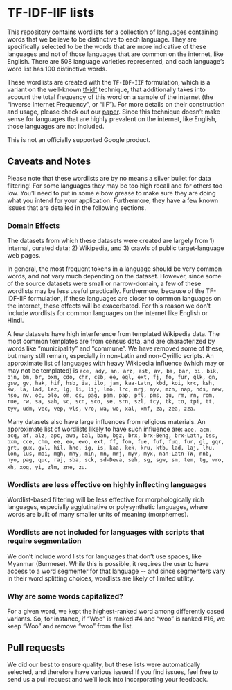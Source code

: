 # TF-IDF-IIF lists
This repository contains wordlists for a collection of languages containing words that we believe to be distinctive to each language. They are specifically selected to be the words that are more indicative of these languages and not of those languages that are common on the internet, like English.  There are 508 language varieties represented, and each language’s word list has 100 distinctive words. 

These wordlists are created with the `TF-IDF-IIF` formulation, which is a variant on the well-known [tf-idf](https://en.wikipedia.org/wiki/Tf%E2%80%93idf) technique, that additionally takes into account the total frequency of this word on a sample of the internet (the “inverse Internet Frequency”, or “IIF”). For more details on their construction and usage, please check out our [paper](https://arxiv.org/abs/2010.14571). Since this technique doesn’t make sense for languages that are highly prevalent on the internet, like English, those languages are not included.

This is not an officially supported Google product.


## Caveats and Notes

Please note that these wordlists are by no means a silver bullet for data filtering! For some languages they may be too high recall and for others too low. You’ll need to put in some elbow grease to make sure they are doing what you intend for your application. Furthermore, they have a few known issues that are detailed in the following sections.

### Domain Effects

The datasets from which these datasets were created are largely from 1)
internal, curated data; 2) Wikipedia, and 3) crawls of public target-language web pages.

In general, the most frequent tokens in a language should be very common
words, and not vary much depending on the dataset. However, since some of the source datasets were small or narrow-domain, a few of these wordlists may be less useful practically. Furthermore, because of the TF-IDF-IIF formulation, if
these languages are closer to common languages on the internet, these effects
will be exacerbated. For this reason we don’t include wordlists for common languages on the internet like English or Hindi.

A few datasets have high interference from templated Wikipedia data. The most common templates are from census data, and are characterized by words like “municipality” and “commune”. We have removed some of these, but many still remain, especially in non-Latin and non-Cyrillic scripts.  An approximate list of languages with heavy Wikipedia influence (which may or may not be templated) is `ace, ady, an, arz, ast, av, ba, bar, bi, bik, bjn, bm, br, bxm, cdo, chr, csb, ee, egl, ext, fj, fo, fur, glk, gn, gsw, gv, hak, hif, hsb, ia, ilo, jam, kaa-Latn, kbd, koi, krc, ksh, kw, la, lad, lez, lg, li, lij, lmo, lrc, mrj, myv, mzn, nap, nds, new, nso, nv, oc, olo, om, os, pag, pam, pap, pfl, pms, qu, rm, rn, rom, rue, rw, sa, sah, sc, scn, sco, se, srn, szl, tcy, tk, to, tpi, tt, tyv, udm, vec, vep, vls, vro, wa, wo, xal, xmf, za, zea, zza`.

Many datasets also have large influences from religious materials. An approximate list of wordlists likely to have such influence are: `ace, acm, acq, af, alz, apc, awa, bal, ban, bgz, brx, brx-Beng, brx-Latn, bss, bxm, cce, chm, ee, eo, ewo, ext, ff, fon, fue, fuf, fuq, fur, gl, gqr, grt, gux, gvl, hil, hne, ig, is, kaa, kek, kru, ktb, lad, laj, lhu, lon, lus, mai, mgh, mhy, min, mn, mrj, myv, myx, nan-Latn-TW, nnb, nyo, pag, quc, raj, sba, sck, sd-Deva, seh, sg, sgw, sm, tem, tg, vro, xh, xog, yi, zlm, zne, zu`.

### Wordlists are less effective on highly inflecting languages
Wordlist-based filtering will be less effective for morphologically rich languages, especially agglutinative or polysynthetic languages, where words are built of many smaller units of meaning (morphemes).

### Wordlists are not included for languages with scripts that require segmentation
We don’t include word lists for languages that don’t use spaces, like Myanmar (Burmese). While this is possible, it requires the user to have access to a word segmenter for that language -- and since segmenters vary in their word splitting choices, wordlists are likely of limited utility.


### Why are some words capitalized?
For a given word, we kept the highest-ranked word among differently cased variants. So, for instance, if “Woo” is ranked #4 and “woo” is ranked #16, we keep “Woo” and remove “woo” from the list.


## Pull requests
We did our best to ensure quality, but these lists were automatically selected, and therefore have various issues! If you find issues, feel free to send us a pull request and we’ll look into incorporating your feedback.	

